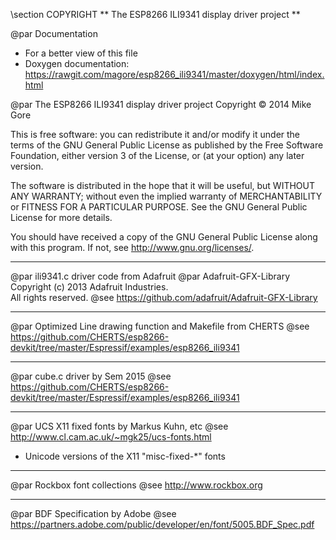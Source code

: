 \section COPYRIGHT
** The ESP8266 ILI9341 display driver project **

@par Documentation
 * For a better view of this file
 * Doxygen documentation: https://rawgit.com/magore/esp8266_ili9341/master/doxygen/html/index.html

@par The ESP8266 ILI9341 display driver project Copyright &copy; 2014 Mike Gore

 This is free software: you can redistribute it and/or modify it under the 
 terms of the GNU General Public License as published by the Free Software 
 Foundation, either version 3 of the License, or (at your option) any later version.

 The software is distributed in the hope that it will be useful,
 but WITHOUT ANY WARRANTY; without even the implied warranty of
 MERCHANTABILITY or FITNESS FOR A PARTICULAR PURPOSE.  See the
 GNU General Public License for more details.

 You should have received a copy of the GNU General Public License
 along with this program.  If not, see <http://www.gnu.org/licenses/>.


___
 @par ili9341.c driver code from Adafruit
 @par Adafruit-GFX-Library Copyright (c) 2013 Adafruit Industries.  
  All rights reserved.
 @see  https://github.com/adafruit/Adafruit-GFX-Library

___

 @par Optimized Line drawing function and Makefile from CHERTS
 @see https://github.com/CHERTS/esp8266-devkit/tree/master/Espressif/examples/esp8266_ili9341

___
 @par cube.c driver by Sem 2015
 @see https://github.com/CHERTS/esp8266-devkit/tree/master/Espressif/examples/esp8266_ili9341

___
 @par UCS X11 fixed fonts by Markus Kuhn, etc
 @see http://www.cl.cam.ac.uk/~mgk25/ucs-fonts.html
 * Unicode versions of the X11 "misc-fixed-*" fonts

___
 @par Rockbox font collections
 @see http://www.rockbox.org
 
___
 @par BDF Specification by Adobe
 @see https://partners.adobe.com/public/developer/en/font/5005.BDF_Spec.pdf

